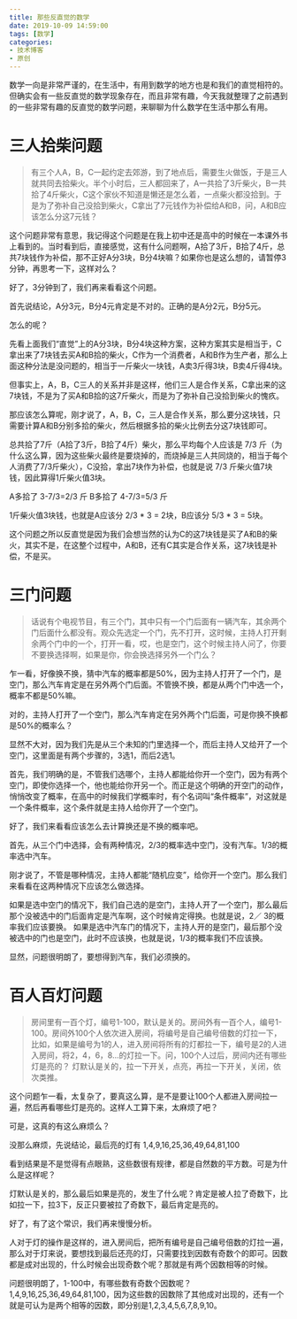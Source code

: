 ```yaml
---
title: 那些反直觉的数学
date: 2019-10-09 14:59:00
tags: [数学]
categories:
- 技术博客
- 原创
---
```


数学一向是非常严谨的，在生活中，有用到数学的地方也是和我们的直觉相符的。但确实会有一些反直觉的数学现象存在，而且非常有趣，今天我就整理了之前遇到的一些非常有趣的反直觉的数学问题，来聊聊为什么数学在生活中那么有用。

<!--more-->

# 三人拾柴问题
> 有三个人A，B，C一起约定去郊游，到了地点后，需要生火做饭，于是三人就共同去拾柴火。半个小时后，三人都回来了，A一共拾了3斤柴火，B一共拾了4斤柴火，C这个家伙不知道是懒还是怎么着，一点柴火都没拾到。于是为了弥补自己没拾到柴火，C拿出了7元钱作为补偿给A和B，问，A和B应该怎么分这7元钱？

这个问题非常有意思，我记得这个问题是在我上初中还是高中的时候在一本课外书上看到的。当时看到后，直接感觉，这有什么问题啊，A拾了3斤，B拾了4斤，总共7块钱作为补偿，那不正好A分3块，B分4块嘛？如果你也是这么想的，请暂停3分钟，再思考一下，这样对么？

好了，3分钟到了，我们再来看看这个问题。

首先说结论，A分3元，B分4元肯定是不对的。正确的是A分2元，B分5元。

怎么的呢？

先看上面我们“直觉”上的A分3块，B分4块这种方案，这种方案其实是相当于，C拿出来了7块钱去买A和B拾的柴火，C作为一个消费者，A和B作为生产者，那么上面这种分法是没问题的，相当于一斤柴火一块钱，A卖3斤得3块，B卖4斤得4块。

但事实上，A，B，C三人的关系并非是这样，他们三人是合作关系，C拿出来的这7块钱，不是为了买A和B拾的这7斤柴火，而是为了弥补自己没拾到柴火的愧疚。

那应该怎么算呢，刚才说了，A，B，C，三人是合作关系，那么要分这块钱，只需要计算A和B分别多拾的柴火，然后根据多拾的柴火比例去分这7块钱即可。

总共拾了7斤（A拾了3斤，B拾了4斤）柴火，那么平均每个人应该是 7/3 斤（为什么这么算，因为这些柴火最终是要烧掉的，而烧掉是三人共同烧的，相当于每个人消费了7/3斤柴火），C没拾，拿出7块作为补偿，也就是说 7/3 斤柴火值7块钱，因此算得1斤柴火值3块。

A多拾了 3-7/3=2/3 斤
B多拾了 4-7/3=5/3 斤

1斤柴火值3块钱，也就是A应该分 2/3 * 3 = 2块，B应该分 5/3 * 3 = 5块。

这个问题之所以反直觉是因为我们会想当然的认为C的这7块钱是买了A和B的柴火，其实不是，在这整个过程中，A和B，还有C其实是合作关系，这7块钱是补偿，不是买。

# 三门问题
> 话说有个电视节目，有三个门，其中只有一个门后面有一辆汽车，其余两个门后面什么都没有。观众先选定一个门，先不打开，这时候，主持人打开剩余两个门中的一个，打开一看，哎，也是空门，这个时候主持人问了，你要不要换选择啊，如果是你，你会换选择另外一个门么？

乍一看，好像换不换，猜中汽车的概率都是50%，因为主持人打开了一个门，是空门，那么汽车肯定是在另外两个门后面。不管换不换，都是从两个门中选一个，概率不都是50%嘛。

对的，主持人打开了一个空门，那么汽车肯定在另外两个门后面，可是你换不换都是50%的概率么？

显然不大对，因为我们先是从三个未知的门里选择一个，而后主持人又给开了一个空门，这里面是有两个步骤的，3选1，而后2选1。

首先，我们明确的是，不管我们选哪个，主持人都能给你开一个空门，因为有两个空门，即使你选择一个，他也能给你开另一个。而正是这个明确的开空门的动作，悄悄改变了概率，在高中的时候我们学概率时，有个名词叫“条件概率”，对这就是一个条件概率，这个条件就是主持人给你开了一个空门。

好了，我们来看看应该怎么去计算换还是不换的概率吧。

首先，从三个门中选择，会有两种情况，2/3的概率选中空门，没有汽车。1/3的概率选中汽车。

刚才说了，不管是哪种情况，主持人都能“随机应变”，给你开一个空门。那么我们来看看在这两种情况下应该怎么做选择。

如果是选中空门的情况下，我们自己选的是空门，主持人开了一个空门，那么最后那个没被选中的门后面肯定是汽车啊，这个时候肯定得换。也就是说，2／
3的概率我们应该要换。
如果是选中汽车门的情况下，主持人开的是空门，最后那个没被选中的门也是空门，此时不应该换，也就是说，1/3的概率我们不应该换。

显然，问题很明朗了，要想得到汽车，我们必须换的。

# 百人百灯问题
> 房间里有一百个灯，编号1-100，默认是关的。房间外有一百个人，编号1-100。房间外100个人依次进入房间，将编号是自己编号倍数的灯拉一下，比如，如果是编号为1的人，进入房间将所有的灯都拉一下，编号是2的人进入房间，将2，4，6，8...的灯拉一下。问，100个人过后，房间内还有哪些灯是亮的？ 灯默认是关的，拉一下开关，点亮，再拉一下开关，关闭，依次类推。

这个问题乍一看，太复杂了，要真这么算，是不是要让100个人都进入房间拉一遍，然后再看哪些灯是亮的。这样人工算下来，太麻烦了吧？

可是，这真的有这么麻烦么？

没那么麻烦，先说结论，最后亮的灯有 1,4,9,16,25,36,49,64,81,100

看到结果是不是觉得有点眼熟，这些数很有规律，都是自然数的平方数。可是为什么是这样呢？

灯默认是关的，那么最后如果是亮的，发生了什么呢？肯定是被人拉了奇数下，比如拉一下，拉3下，反正只要被拉了奇数下，最后肯定是亮的。

好了，有了这个常识，我们再来慢慢分析。

人对于灯的操作是这样的，进入房间后，把所有编号是自己编号倍数的灯拉一遍，那么对于灯来说，要想找到最后还亮的灯，只需要找到因数有奇数个的即可。因数都是成对出现的，什么时候会出现奇数个呢？那就是有两个因数相等的时候。

问题很明朗了，1-100中，有哪些数有奇数个因数呢？1,4,9,16,25,36,49,64,81,100，因为这些数的因数除了其他成对出现的，还有一个就是可认为是两个相等的因数，即分别是1,2,3,4,5,6,7,8,9,10。


